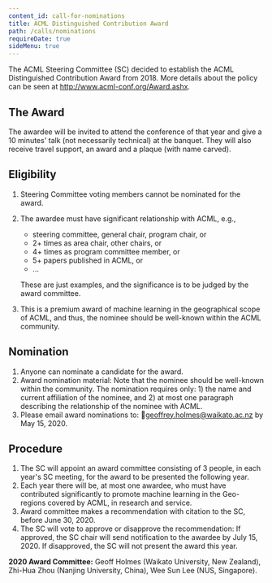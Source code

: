 ```yaml
---
content_id: call-for-nominations
title: ACML Distinguished Contribution Award
path: /calls/nominations
requireDate: true 
sideMenu: true
---
```


The ACML Steering Committee (SC) decided to establish the ACML Distinguished Contribution Award from 2018. More details about the policy can be seen at http://www.acml-conf.org/Award.ashx.

## The Award

The awardee will be invited to attend the conference of that year and give a 10 minutes' talk (not necessarily technical) at the banquet. They will also receive travel support, an award and a plaque (with name carved).

## Eligibility

1. Steering Committee voting members cannot be nominated for the award.
2. The awardee must have significant relationship with ACML, e.g.,
    - steering committee, general chair, program chair, or
    - 2+ times as area chair, other chairs, or
    - 4+ times as program committee member, or
    - 5+ papers published in ACML, or
    - ...

   These are just examples, and the significance is to be judged by the award committee.
3. This is a premium award of machine learning in the geographical scope of ACML, and thus, the nominee should be well-known within the ACML community.

## Nomination

1. Anyone can nominate a candidate for the award.
2. Award nomination material: Note that the nominee should be well-known within the community. The nomination requires only: 1) the name and current affiliation of the nominee, and 2) at most one paragraph describing the relationship of the nominee with ACML.
3. Please email award nominations to: 📮<a href="mailto:geoffrey.holmes@waikato.ac.nz">geoffrey.holmes@waikato.ac.nz</a> by May 15, 2020.

## Procedure

1. The SC will appoint an award committee consisting of 3 people, in each year's SC meeting, for the award to be presented the following year.
2. Each year there will be, at most one awardee, who must have contributed significantly to promote machine learning in the Geo-regions covered by ACML, in research and service.
3. Award committee makes a recommendation with citation to the SC, before June 30, 2020.
4. The SC will vote to approve or disapprove the recommendation: If approved, the SC chair will send notification to the awardee by July 15, 2020. If disapproved, the SC will not present the award this year.


**2020 Award Committee:** Geoff Holmes (Waikato University, New Zealand), Zhi-Hua Zhou (Nanjing University, China), Wee Sun Lee (NUS, Singapore).